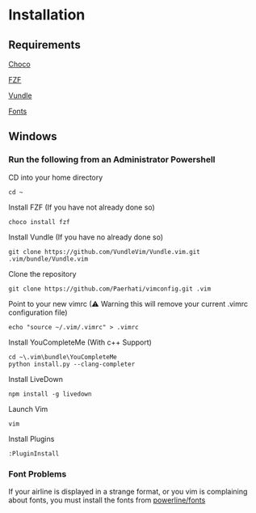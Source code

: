 # Installation

## Requirements

[Choco](https://chocolatey.org/install)

[FZF](https://github.com/junegunn/fzf)

[Vundle](https://github.com/VundleVim/Vundle.vim)

[Fonts](https://github.com/powerline/fonts)

## Windows

### Run the following from an Administrator Powershell

CD into your home directory

    cd ~

Install FZF (If you have not already done so)

    choco install fzf

Install Vundle (If you have no already done so)

    git clone https://github.com/VundleVim/Vundle.vim.git .vim/bundle/Vundle.vim

Clone the repository

    git clone https://github.com/Paerhati/vimconfig.git .vim

Point to your new vimrc
(⚠ Warning this will remove your current .vimrc configuration file)

    echo "source ~/.vim/.vimrc" > .vimrc

Install YouCompleteMe (With c++ Support)

    cd ~\.vim\bundle\YouCompleteMe
    python install.py --clang-completer

Install LiveDown

    npm install -g livedown

Launch  Vim

    vim

Install Plugins

    :PluginInstall

### Font Problems

If your airline is displayed in a strange format, or you vim is complaining about fonts, you must install
the fonts from [powerline/fonts](https://github.com/powerline/fonts)
